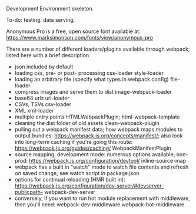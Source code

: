 Development Environment skeleton.

To-do: testing. data serving.

Anonymous Pro is a free, open source font available at: https://www.marksimonson.com/fonts/view/anonymous-pro

There are a number of different loaders/plugins available through webpack; listed here with a brief description

- json
  included by default
- loading css, pre- or post- processing
  css-loader
  style-loader
- loading an arbitrary file (specify what types in webpack config)
  file-loader
- compress images and serve them to dist
  image-webpack-loader
- base64 urls
  url-loader
- CSVs, TSVs
  csv-loader
- XML
  xml-loader
- multiple entry points
  HTMLWebpackPlugin; html-webpack-template
- cleaning the dist folder of old assets
  clean-webpack-plugin
- pulling out a webpack manifest data; how webpack maps modules to output bundles: https://webpack.js.org/concepts/manifest/;
  also look into long-term caching if you're going this route: https://webpack.js.org/guides/caching/
  WebpackManifestPlugin
- source mapping, development mode: numerous options available; non-prod: https://webpack.js.org/configuration/devtool/
  inline-source-map
- webpack has a built in "watch" mode to watch file contents and refresh on saved change; see watch script in package.json
- options for continual reloading (HMR built in): https://webpack.js.org/configuration/dev-server/#devserver-publicpath-
  webpack-dev-server
- conversely, if you want to run hot module replacement with middleware, then you'll need:
  webpack-dev-middleware
  webpack-hot-middleware
